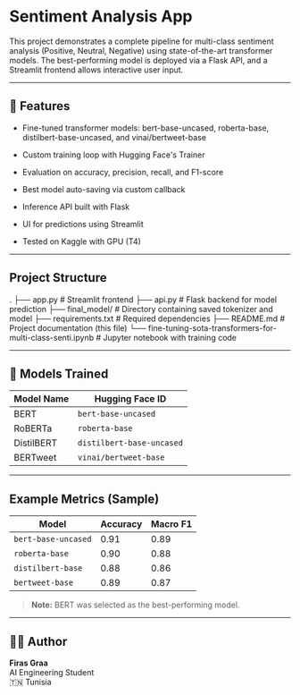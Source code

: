 # Sentiment Analysis App

This project demonstrates a complete pipeline for multi-class sentiment analysis (Positive, Neutral, Negative) using state-of-the-art transformer models. The best-performing model is deployed via a Flask API, and a Streamlit frontend allows interactive user input.

---

## 🚀 Features

- Fine-tuned transformer models: bert-base-uncased, roberta-base,  distilbert-base-uncased, and vinai/bertweet-base

- Custom training loop with Hugging Face's Trainer

- Evaluation on accuracy, precision, recall, and F1-score

- Best model auto-saving via custom callback

- Inference API built with Flask

- UI for predictions using Streamlit

- Tested on Kaggle with GPU (T4)

---

## Project Structure
.
├── app.py # Streamlit frontend
├── api.py # Flask backend for model prediction
├── final_model/ # Directory containing saved tokenizer and model
├── requirements.txt # Required dependencies
├── README.md # Project documentation (this file)
└── fine-tuning-sota-transformers-for-multi-class-senti.ipynb # Jupyter notebook with training code

---

## 🧠 Models Trained

| Model Name   | Hugging Face ID          |
|--------------|--------------------------|
| BERT         | `bert-base-uncased`      |
| RoBERTa      | `roberta-base`           |
| DistilBERT   | `distilbert-base-uncased`|
| BERTweet     | `vinai/bertweet-base`    |

---

## Example Metrics (Sample)

| Model             | Accuracy | Macro F1 |
|-------------------|----------|----------|
| `bert-base-uncased`| 0.91     | 0.89     |
| `roberta-base`     | 0.90     | 0.88     |
| `distilbert-base`  | 0.88     | 0.86     |
| `bertweet-base`    | 0.89     | 0.87     |

> **Note:** BERT was selected as the best-performing model.

---


## 🧑‍💻 Author

**Firas Graa**  
AI Engineering Student  
🇹🇳 Tunisia